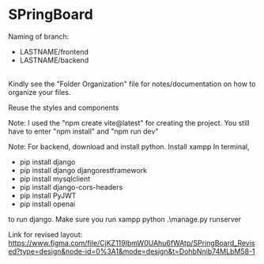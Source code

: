 # SPringBoard

Naming of branch: <br />

- LASTNAME/frontend
- LASTNAME/backend
  <br />
  <br />

Kindly see the "Folder Organization" file for notes/documentation on how to organize your files. <br />

Reuse the styles and components
<br />

Note: I used the "npm create vite@latest" for creating the project. You still have to enter "npm install" and "npm run dev"

Note: For backend, download and install python. Install xampp
In terminal,

<ul>
  <li>pip install django</li>
  <li>pip install django djangorestframework</li>
  <li>pip install mysqlclient</li>
  <li>pip install django-cors-headers</li>
  <li>pip install PyJWT</li>
  <li>pip install openai</li>
</ul>

to run django. Make sure you run xampp
python .\manage.py runserver

Link for revised layout: https://www.figma.com/file/CjKZ119IbmW0UAhu6fWAtp/SPringBoard_Revised?type=design&node-id=0%3A1&mode=design&t=DohbNnib74MLbM58-1
